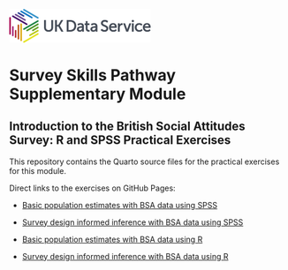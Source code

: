 <img src="pics/UKDS_Logos_Col_Grey_300dpi.png" alt="UK Data Service Logo" style="width:256px;">

# Survey  Skills Pathway Supplementary Module 
## Introduction to the British Social Attitudes Survey:  R and SPSS Practical Exercises
This repository  contains the Quarto source files for the practical exercises for this module.

Direct links to the exercises on GitHub Pages:

- <a href="https://ukdataserviceopen.github.io/DSP_extra_BSA/Pop_estimates_using_the_BSAS_and_SPSS.html">Basic population estimates with BSA data using SPSS</a>
- <a href="https://ukdataserviceopen.github.io/DSP_extra_BSA/infer_w_survey_design_usingSPSS.html"> Survey design informed inference with BSA data using SPSS</a> 


- <a href="https://ukdataserviceopen.github.io/DSP_extra_BSA/Population estimates using the BSAS with R.html">Basic population estimates with BSA data using R</a>
- <a href="https://ukdataserviceopen.github.io/DSP_extra_BSA/infer_w_survey_design_usingR.html">Survey design informed inference with BSA data using R</a>

